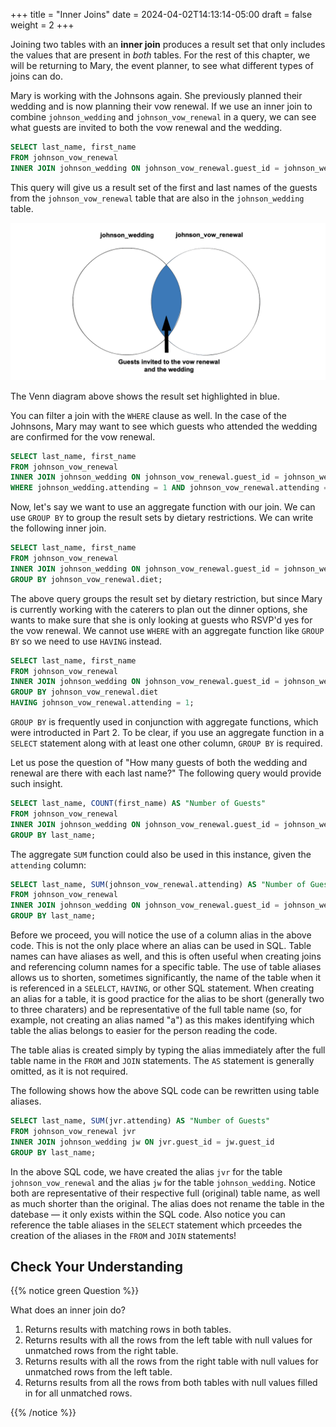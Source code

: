 +++
title = "Inner Joins"
date = 2024-04-02T14:13:14-05:00
draft = false
weight = 2
+++

Joining two tables with an **inner join** produces a result set that only
includes the values that are present in *both* tables. For the rest of this chapter, we will be returning to Mary, the event planner, to see what different types of joins can do.

Mary is working with the Johnsons again. She previously planned their wedding and is now planning their vow renewal. If we use an inner join to combine `johnson_wedding` and `johnson_vow_renewal` in a query, we can see what guests are invited to both the vow renewal and the wedding.

```sql {linenos=table}
SELECT last_name, first_name
FROM johnson_vow_renewal
INNER JOIN johnson_wedding ON johnson_vow_renewal.guest_id = johnson_wedding.guest_id;
```

This query will give us a result set of the first and last names of the guests from the `johnson_vow_renewal` table that are also in the `johnson_wedding` table.

![Venn diagram highlighting just the center where the two circles meet](./pictures/innerjoin.png)

The Venn diagram above shows the result set highlighted in blue.

You can filter a join with the `WHERE` clause as well. In the case of the Johnsons, Mary may want to see which guests who attended the wedding are confirmed for the vow renewal.

```sql {linenos=table}
SELECT last_name, first_name
FROM johnson_vow_renewal
INNER JOIN johnson_wedding ON johnson_vow_renewal.guest_id = johnson_wedding.guest_id
WHERE johnson_wedding.attending = 1 AND johnson_vow_renewal.attending = 1;
```

Now, let's say we want to use an aggregate function with our join. We can use `GROUP BY` to group the result sets by dietary restrictions. We can write the following inner join.

```sql {linenos=table}
SELECT last_name, first_name
FROM johnson_vow_renewal
INNER JOIN johnson_wedding ON johnson_vow_renewal.guest_id = johnson_wedding.guest_id
GROUP BY johnson_vow_renewal.diet;
```

The above query groups the result set by dietary restriction, but since Mary is currently working with the caterers to plan out the dinner options, she wants to make sure that she is only looking at guests who RSVP'd yes for the vow renewal. We cannot use `WHERE` with an aggregate function like `GROUP BY` so we need to use `HAVING` instead.

```sql {linenos=table}
SELECT last_name, first_name
FROM johnson_vow_renewal
INNER JOIN johnson_wedding ON johnson_vow_renewal.guest_id = johnson_wedding.guest_id
GROUP BY johnson_vow_renewal.diet
HAVING johnson_vow_renewal.attending = 1;
```

`GROUP BY` is frequently used in conjunction with aggregate functions, which were introducted in Part 2. To be clear, if you use an aggregate function in a `SELECT` statement along with at least one other column, `GROUP BY` is required.

Let us pose the question of "How many guests of both the wedding and renewal are there with each last name?" The following query would provide such insight.

```sql {linenos=table}
SELECT last_name, COUNT(first_name) AS "Number of Guests"
FROM johnson_vow_renewal
INNER JOIN johnson_wedding ON johnson_vow_renewal.guest_id = johnson_wedding.guest_id
GROUP BY last_name;
```

The aggregate `SUM` function could also be used in this instance, given the `attending` column:

```sql {linenos=table}
SELECT last_name, SUM(johnson_vow_renewal.attending) AS "Number of Guests"
FROM johnson_vow_renewal
INNER JOIN johnson_wedding ON johnson_vow_renewal.guest_id = johnson_wedding.guest_id
GROUP BY last_name;
```

Before we proceed, you will notice the use of a column alias in the above code. This is not the only place where an alias can be used in SQL. Table names can have aliases as well, and this is often useful when creating joins and referencing column names for a specific table. The use of table aliases allows us to shorten, sometimes significantly, the name of the table when it is referenced in a `SELELCT`, `HAVING`, or other SQL statement. When creating an alias for a table, it is good practice for the alias to be short (generally two to three charaters) and be representative of the full table name (so, for example, not creating an alias named "a") as this makes identifying which table the alias belongs to easier for the person reading the code.

The table alias is created simply by typing the alias immediately after the full table name in the `FROM` and `JOIN` statements. The `AS` statement is generally omitted, as it is not required.

The following shows how the above SQL code can be rewritten using table aliases.

```sql {linenos=table}
SELECT last_name, SUM(jvr.attending) AS "Number of Guests"
FROM johnson_vow_renewal jvr
INNER JOIN johnson_wedding jw ON jvr.guest_id = jw.guest_id
GROUP BY last_name;
```

In the above SQL code, we have created the alias `jvr` for the table `johnson_vow_renewal` and the alias `jw` for the table `johnson_wedding`. Notice both are representative of their respective full (original) table name, as well as much shorter than the original. The alias does not rename the table in the datebase — it only exists within the SQL code. Also notice you can reference the table aliases in the `SELECT` statement which prceedes the creation of the aliases in the `FROM` and `JOIN` statements!

## Check Your Understanding

{{% notice green Question %}}

What does an inner join do?

1. Returns results with matching rows in both tables.
1. Returns results with all the rows from the left table with null values for unmatched rows from the right table.
1. Returns results with all the rows from the right table with null values for unmatched rows from the left table.
1. Returns results from all the rows from both tables with null values filled in for all unmatched rows.

{{% /notice %}}

<!-- 1 -->
